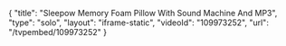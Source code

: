 {
    "title": "Sleepow Memory Foam Pillow With Sound Machine And MP3",
    "type": "solo",
    "layout": "iframe-static",
    "videoId": "109973252",
    "url": "\/tvpembed\/109973252"
}
